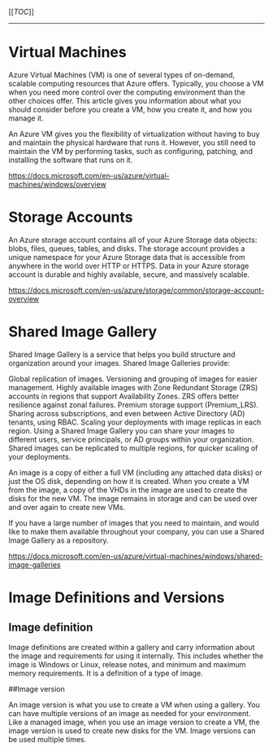 [[_TOC_]]

-----

# Virtual Machines

Azure Virtual Machines (VM) is one of several types of on-demand, scalable computing resources that Azure offers. Typically, you choose a VM when you need more control over the computing environment than the other choices offer. This article gives you information about what you should consider before you create a VM, how you create it, and how you manage it.

An Azure VM gives you the flexibility of virtualization without having to buy and maintain the physical hardware that runs it. However, you still need to maintain the VM by performing tasks, such as configuring, patching, and installing the software that runs on it.

https://docs.microsoft.com/en-us/azure/virtual-machines/windows/overview

# Storage Accounts

An Azure storage account contains all of your Azure Storage data objects: blobs, files, queues, tables, and disks. The storage account provides a unique namespace for your Azure Storage data that is accessible from anywhere in the world over HTTP or HTTPS. Data in your Azure storage account is durable and highly available, secure, and massively scalable.

https://docs.microsoft.com/en-us/azure/storage/common/storage-account-overview

# Shared Image Gallery

Shared Image Gallery is a service that helps you build structure and organization around your images. Shared Image Galleries provide:

Global replication of images.
Versioning and grouping of images for easier management.
Highly available images with Zone Redundant Storage (ZRS) accounts in regions that support Availability Zones. ZRS offers better resilience against zonal failures.
Premium storage support (Premium_LRS).
Sharing across subscriptions, and even between Active Directory (AD) tenants, using RBAC.
Scaling your deployments with image replicas in each region.
Using a Shared Image Gallery you can share your images to different users, service principals, or AD groups within your organization. Shared images can be replicated to multiple regions, for quicker scaling of your deployments.

An image is a copy of either a full VM (including any attached data disks) or just the OS disk, depending on how it is created. When you create a VM from the image, a copy of the VHDs in the image are used to create the disks for the new VM. The image remains in storage and can be used over and over again to create new VMs.

If you have a large number of images that you need to maintain, and would like to make them available throughout your company, you can use a Shared Image Gallery as a repository.

https://docs.microsoft.com/en-us/azure/virtual-machines/windows/shared-image-galleries

# Image Definitions and Versions


## Image definition	

Image definitions are created within a gallery and carry information about the image and requirements for using it internally. This includes whether the image is Windows or Linux, release notes, and minimum and maximum memory requirements. It is a definition of a type of image.

##Image version	

An image version is what you use to create a VM when using a gallery. You can have multiple versions of an image as needed for your environment. Like a managed image, when you use an image version to create a VM, the image version is used to create new disks for the VM. Image versions can be used multiple times.